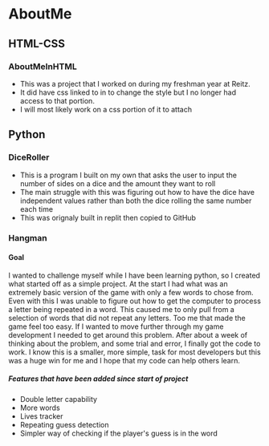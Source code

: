 # AboutMe
## HTML-CSS

### AboutMeInHTML
- This was a project that I worked on during my freshman year at Reitz.
- It did have css linked to in to change the style but I no longer had access to that portion.
- I will most likely work on a css portion of it to attach

## Python

### DiceRoller
- This is a program I built on my own that asks the user to input the number of sides on a dice and the amount they want to roll
- The main struggle with this was figuring out how to have the dice have independent values rather than both the dice rolling the same number each time
- This was orignaly built in replit then copied to GitHub

### Hangman

#### Goal
I wanted to challenge myself while I have been learning python, so I created what started off as a simple project. At the start I had what was an extremely basic version of the game with only a few words to chose from. Even with this I was unable to figure out how to get the computer to process a letter being repeated in a word. This caused me to only pull from a selection of words that did not repeat any letters. Too me that made the game feel too easy. If I wanted to move further through my game development I needed to get around this problem. After about a week of thinking about the problem, and some trial and error, I finally got the code to work. I know this is a smaller, more simple, task for most developers but this was a huge win for me and I hope that my code can help others learn.
##### Features that have been added since start of project
- Double letter capability
- More words
- Lives tracker
- Repeating guess detection
- Simpler way of checking if the player's guess is in the word
